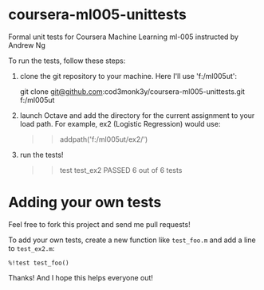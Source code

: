 coursera-ml005-unittests
========================

Formal unit tests for Coursera Machine Learning ml-005 instructed by Andrew Ng

To run the tests, follow these steps:

1. clone the git repository to your machine. Here I'll use 'f:/ml005ut':

    git clone git@github.com:cod3monk3y/coursera-ml005-unittests.git f:/ml005ut

2. launch Octave and add the directory for the current assignment to your load path. For example, ex2 (Logistic Regression) would use:

    >> addpath('f:/ml005ut/ex2/')

3. run the tests!

    >> test test_ex2
    PASSED 6 out of 6 tests


Adding your own tests
=====================
Feel free to fork this project and send me pull requests! 

To add your own tests, create a new function like `test_foo.m` and add a line to `test_ex2.m`:

    %!test test_foo()
    
Thanks! And I hope this helps everyone out!